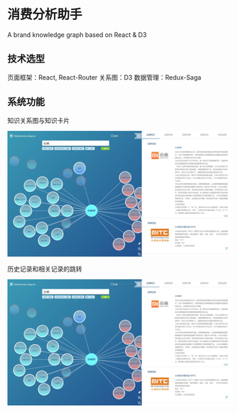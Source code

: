 # 消费分析助手
A brand knowledge graph based on React & D3

## 技术选型

页面框架：React, React-Router
关系图：D3
数据管理：Redux-Saga

## 系统功能

知识关系图与知识卡片

![image](https://github.com/mwindson/consumption-analysis-assistant/blob/relation-mode/images/img1.jpg)

历史记录和相关记录的跳转

![image](https://github.com/mwindson/consumption-analysis-assistant/blob/relation-mode/images/img1.jpg)
